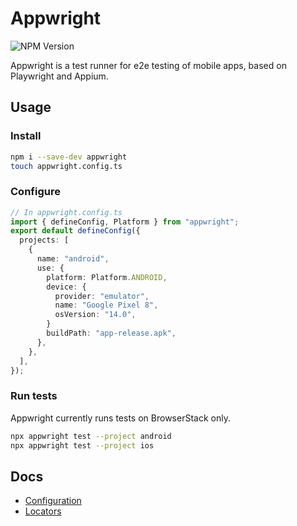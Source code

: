 # Appwright

![NPM Version](https://img.shields.io/npm/v/appwright?color=4AC61C)

Appwright is a test runner for e2e testing of mobile apps, based on Playwright and Appium.

## Usage

### Install

```sh {"language":"sh"}
npm i --save-dev appwright
touch appwright.config.ts
```

### Configure

```ts {"language":"ts"}
// In appwright.config.ts
import { defineConfig, Platform } from "appwright";
export default defineConfig({
  projects: [
    {
      name: "android",
      use: {
        platform: Platform.ANDROID,
        device: {
          provider: "emulator",
          name: "Google Pixel 8",
          osVersion: "14.0",
        }
        buildPath: "app-release.apk",
      },
    },
  ],
});
```

### Run tests

Appwright currently runs tests on BrowserStack only.

```sh {"language":"sh"}
npx appwright test --project android
npx appwright test --project ios
```

## Docs

- [Configuration](docs/config.md)
- [Locators](docs/locators.md)
